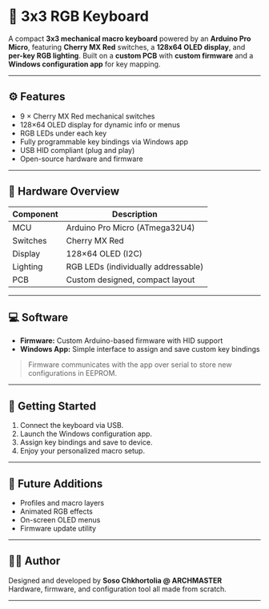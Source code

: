 # 🎹 3x3 RGB Keyboard

A compact **3x3 mechanical macro keyboard** powered by an **Arduino Pro Micro**, featuring **Cherry MX Red** switches, a **128x64 OLED display**, and **per-key RGB lighting**. Built on a **custom PCB** with **custom firmware** and a **Windows configuration app** for key mapping.

---

## ⚙️ Features

- 9 × Cherry MX Red mechanical switches  
- 128×64 OLED display for dynamic info or menus  
- RGB LEDs under each key  
- Fully programmable key bindings via Windows app  
- USB HID compliant (plug and play)  
- Open-source hardware and firmware

---

## 🧠 Hardware Overview

| Component         | Description                            |
|-------------------|----------------------------------------|
| MCU               | Arduino Pro Micro (ATmega32U4)         |
| Switches          | Cherry MX Red                          |
| Display           | 128×64 OLED (I2C)                      |
| Lighting          | RGB LEDs (individually addressable)    |
| PCB               | Custom designed, compact layout        |

---

## 💻 Software

- **Firmware:** Custom Arduino-based firmware with HID support  
- **Windows App:** Simple interface to assign and save custom key bindings  

> Firmware communicates with the app over serial to store new configurations in EEPROM.

---

## 🔌 Getting Started

1. Connect the keyboard via USB.  
2. Launch the Windows configuration app.  
3. Assign key bindings and save to device.  
4. Enjoy your personalized macro setup.

---

## 🧰 Future Additions

- Profiles and macro layers  
- Animated RGB effects  
- On-screen OLED menus  
- Firmware update utility  

---

## 🧑‍💻 Author

Designed and developed by **Soso Chkhortolia @ ARCHMASTER**  
Hardware, firmware, and configuration tool all made from scratch.

---

